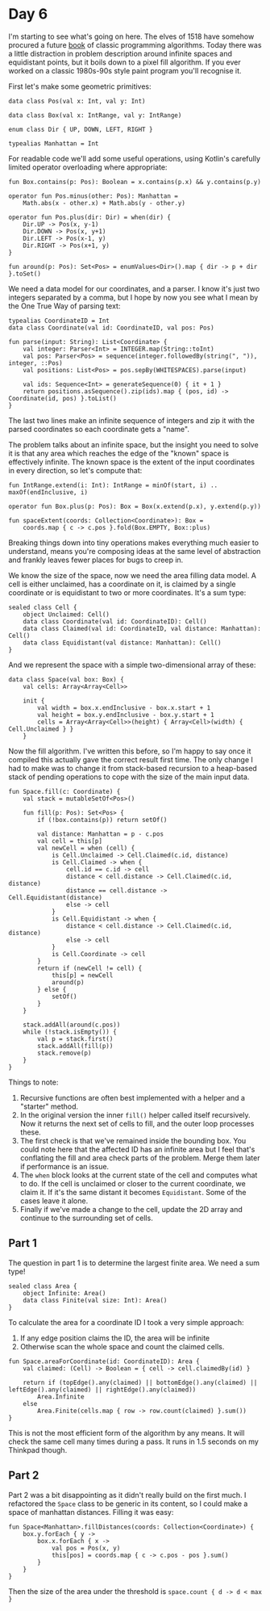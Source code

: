 # Day 6

I'm starting to see what's going on here. The elves of 1518 have
somehow procured a future [book](https://en.wikipedia.org/wiki/The_Art_of_Computer_Programming)
of classic programming algorithms. Today there was a little distraction
in problem description around infinite spaces and equidistant points,
but it boils down to a pixel fill algorithm. If you ever worked on a
classic 1980s-90s style paint program you'll recognise it.

First let's make some geometric primitives:

```
data class Pos(val x: Int, val y: Int)

data class Box(val x: IntRange, val y: IntRange)

enum class Dir { UP, DOWN, LEFT, RIGHT }

typealias Manhattan = Int
```

For readable code we'll add some useful operations, using Kotlin's carefully
limited operator overloading where appropriate:

```
fun Box.contains(p: Pos): Boolean = x.contains(p.x) && y.contains(p.y)

operator fun Pos.minus(other: Pos): Manhattan =
    Math.abs(x - other.x) + Math.abs(y - other.y)

operator fun Pos.plus(dir: Dir) = when(dir) {
    Dir.UP -> Pos(x, y-1)
    Dir.DOWN -> Pos(x, y+1)
    Dir.LEFT -> Pos(x-1, y)
    Dir.RIGHT -> Pos(x+1, y)
}

fun around(p: Pos): Set<Pos> = enumValues<Dir>().map { dir -> p + dir }.toSet()
```

We need a data model for our coordinates, and a parser. I know it's just two integers
separated by a comma, but I hope by now you see what I mean by the One True Way of
parsing text:

```
typealias CoordinateID = Int
data class Coordinate(val id: CoordinateID, val pos: Pos)

fun parse(input: String): List<Coordinate> {
    val integer: Parser<Int> = INTEGER.map(String::toInt)
    val pos: Parser<Pos> = sequence(integer.followedBy(string(", ")), integer, ::Pos)
    val positions: List<Pos> = pos.sepBy(WHITESPACES).parse(input)

    val ids: Sequence<Int> = generateSequence(0) { it + 1 }
    return positions.asSequence().zip(ids).map { (pos, id) -> Coordinate(id, pos) }.toList()
}
```

The last two lines make an infinite sequence of integers and zip it with the parsed
coordinates so each coordinate gets a "name".

The problem talks about an infinite space, but the insight you need to solve it is
that any area which reaches the edge of the "known" space is effectively infinite.
The known space is the extent of the input coordinates in every direction, so let's
compute that:

```
fun IntRange.extend(i: Int): IntRange = minOf(start, i) .. maxOf(endInclusive, i)

operator fun Box.plus(p: Pos): Box = Box(x.extend(p.x), y.extend(p.y))

fun spaceExtent(coords: Collection<Coordinate>): Box =
    coords.map { c -> c.pos }.fold(Box.EMPTY, Box::plus)
```

Breaking things down into tiny operations makes everything much easier to understand,
means you're composing ideas at the same level of abstraction and frankly leaves
fewer places for bugs to creep in.

We know the size of the space, now we need the area filling data model. A cell is
either unclaimed, has a coordinate on it, is claimed by a single coordinate or is
equidistant to two or more coordinates. It's a sum type:

```
sealed class Cell {
    object Unclaimed: Cell()
    data class Coordinate(val id: CoordinateID): Cell()
    data class Claimed(val id: CoordinateID, val distance: Manhattan): Cell()
    data class Equidistant(val distance: Manhattan): Cell()
}
```

And we represent the space with a simple two-dimensional array of these:

```
data class Space(val box: Box) {
    val cells: Array<Array<Cell>>

    init {
        val width = box.x.endInclusive - box.x.start + 1
        val height = box.y.endInclusive - box.y.start + 1
        cells = Array<Array<Cell>>(height) { Array<Cell>(width) { Cell.Unclaimed } }
    }
```

Now the fill algorithm. I've written this before, so I'm happy to say once it
compiled this actually gave the correct result first time. The only change I had
to make was to change it from stack-based recursion to a heap-based stack of 
pending operations to cope with the size of the main input data.

```
fun Space.fill(c: Coordinate) {
    val stack = mutableSetOf<Pos>()

    fun fill(p: Pos): Set<Pos> {
        if (!box.contains(p)) return setOf()

        val distance: Manhattan = p - c.pos
        val cell = this[p]
        val newCell = when (cell) {
            is Cell.Unclaimed -> Cell.Claimed(c.id, distance)
            is Cell.Claimed -> when {
                cell.id == c.id -> cell
                distance < cell.distance -> Cell.Claimed(c.id, distance)
                distance == cell.distance -> Cell.Equidistant(distance)
                else -> cell
            }
            is Cell.Equidistant -> when {
                distance < cell.distance -> Cell.Claimed(c.id, distance)
                else -> cell
            }
            is Cell.Coordinate -> cell
        }
        return if (newCell != cell) {
            this[p] = newCell
            around(p)
        } else {
            setOf()
        }
    }

    stack.addAll(around(c.pos))
    while (!stack.isEmpty()) {
        val p = stack.first()
        stack.addAll(fill(p))
        stack.remove(p)
    }
}
```

Things to note:
1. Recursive functions are often best implemented with a helper and a "starter" method.
2. In the original version the inner `fill()` helper called itself recursively. Now it
returns the next set of cells to fill, and the outer loop processes these.
3. The first check is that we've remained inside the bounding box. You could note here
that the affected ID has an infinite area but I feel that's conflating the fill and
area check parts of the problem. Merge them later if performance is an issue.
4. The `when` block looks at the current state of the cell and computes what to do.
If the cell is unclaimed or closer to the current coordinate, we claim it. If it's the
same distant it becomes `Equidistant`. Some of the cases leave it alone.
5. Finally if we've made a change to the cell, update the 2D array and continue to the
surrounding set of cells.

## Part 1

The question in part 1 is to determine the largest finite area. We need a sum type!

```
sealed class Area {
    object Infinite: Area()
    data class Finite(val size: Int): Area()
}
```

To calculate the area for a coordinate ID I took a very simple approach:
1. If any edge position claims the ID, the area will be infinite
2. Otherwise scan the whole space and count the claimed cells.

```
fun Space.areaForCoordinate(id: CoordinateID): Area {
    val claimed: (Cell) -> Boolean = { cell -> cell.claimedBy(id) }

    return if (topEdge().any(claimed) || bottomEdge().any(claimed) || leftEdge().any(claimed) || rightEdge().any(claimed))
        Area.Infinite
    else
        Area.Finite(cells.map { row -> row.count(claimed) }.sum())
}
```

This is not the most efficient form of the algorithm by any means. It will check the
same cell many times during a pass. It runs in 1.5 seconds on my Thinkpad though.

## Part 2

Part 2 was a bit disappointing as it didn't really build on the first much. I refactored
the `Space` class to be generic in its content, so I could make a space of manhattan
distances. Filling it was easy:

```
fun Space<Manhattan>.fillDistances(coords: Collection<Coordinate>) {
    box.y.forEach { y ->
        box.x.forEach { x -> 
            val pos = Pos(x, y)
            this[pos] = coords.map { c -> c.pos - pos }.sum()
        }
    }
}
```

Then the size of the area under the threshold is `space.count { d -> d < max }`